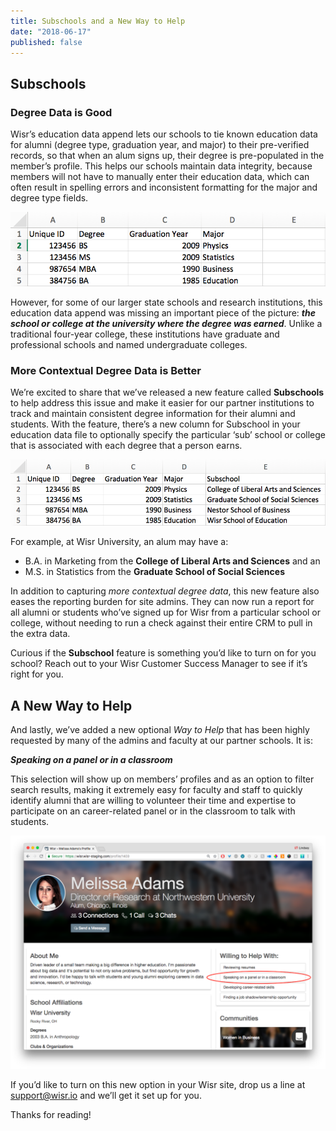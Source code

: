 ```yaml
---
title: Subschools and a New Way to Help
date: "2018-06-17"
published: false
---
```


## Subschools

### Degree Data is Good

Wisr’s education data append lets our schools to tie known education data for alumni (degree type, graduation year, and major) to their pre-verified records, so that when an alum signs up, their degree is pre-populated in the member’s profile. This helps our schools maintain data integrity, because members will not have to manually enter their education data, which can often result in spelling errors and inconsistent formatting for the major and degree type fields.


![Image of CSV file for Wisr's education data append](./updated-no-subschool-file.png)


However, for some of our larger state schools and research institutions, this education data append was missing an important piece of the picture: _**the school or college at the university where the degree was earned**_. Unlike a traditional four-year college, these institutions have graduate and professional schools and named undergraduate colleges.

### More Contextual Degree Data is Better

We’re excited to share that we’ve released a new feature called **Subschools** to help address this issue and make it easier for our partner institutions to track and maintain consistent degree information for their alumni and students. With the feature, there’s a new column for Subschool in your education data file to optionally specify the particular ‘sub’ school or college that is associated with each degree that a person earns.


![Image of CSV file for Wisr's new education data append with a subschool column](./subschool-file.png)


For example, at Wisr University, an alum may have a:

- B.A. in Marketing from the **College of Liberal Arts and Sciences** and an 
- M.S. in Statistics from the **Graduate School of Social Sciences**

In addition to capturing _more contextual degree data_, this new feature also eases the reporting burden for site admins. They can now run a report for all alumni or students who’ve signed up for Wisr from a particular school or college, without needing to run a check against their entire CRM to pull in the extra data.

Curious if the **Subschool** feature is something you’d like to turn on for you school? Reach out to your Wisr Customer Success Manager to see if it’s right for you.

## A New Way to Help

And lastly, we’ve added a new optional _Way to Help_ that has been highly requested by many of the admins and faculty at our partner schools. It is:

_**Speaking on a panel or in a classroom**_

This selection will show up on members’ profiles and as an option to filter search results, making it extremely easy for faculty and staff to quickly identify alumni that are willing to volunteer their time and expertise to participate on an career-related panel or in the classroom to talk with students. 


![Wisr member profile page with red cirlce around the Speaking on a panel in a classroom option](./way-to-help.png)


If you’d like to turn on this new option in your Wisr site, drop us a line at <a href="support@wisr.io">support@wisr.io</a> and we’ll get it set up for you. 

Thanks for reading!
